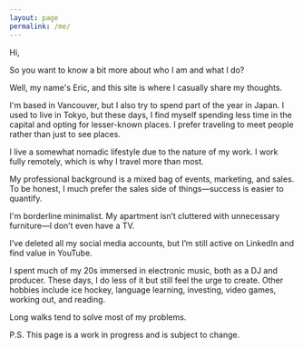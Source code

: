 ```yaml
---
layout: page
permalink: /me/
---
```


Hi,

So you want to know a bit more about who I am and what I do?

Well, my name's Eric, and this site is where I casually share my thoughts.

I'm based in Vancouver, but I also try to spend part of the year in Japan. I used to live in Tokyo, but these days, I find myself spending less time in the capital and opting for lesser-known places. I prefer traveling to meet people rather than just to see places.

I live a somewhat nomadic lifestyle due to the nature of my work. I work fully remotely, which is why I travel more than most.

My professional background is a mixed bag of events, marketing, and sales. To be honest, I much prefer the sales side of things—success is easier to quantify.

I'm borderline minimalist. My apartment isn’t cluttered with unnecessary furniture—I don’t even have a TV.

I’ve deleted all my social media accounts, but I’m still active on LinkedIn and find value in YouTube.

I spent much of my 20s immersed in electronic music, both as a DJ and producer. These days, I do less of it but still feel the urge to create. Other hobbies include ice hockey, language learning, investing, video games, working out, and reading.

Long walks tend to solve most of my problems.

P.S. This page is a work in progress and is subject to change.
